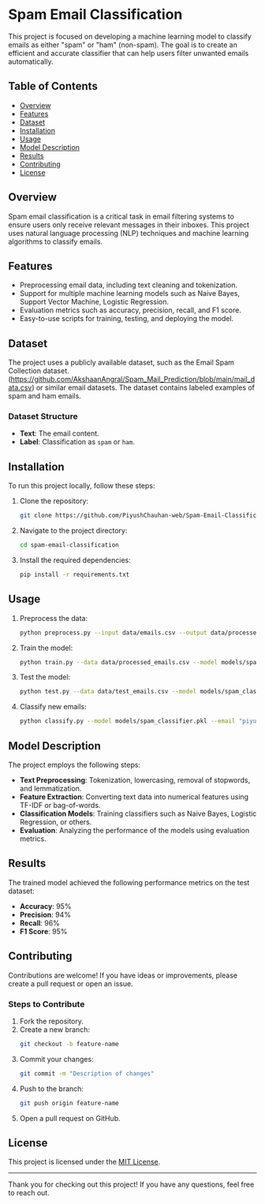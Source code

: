 # Spam Email Classification

This project is focused on developing a machine learning model to classify emails as either "spam" or "ham" (non-spam). The goal is to create an efficient and accurate classifier that can help users filter unwanted emails automatically.

## Table of Contents
- [Overview](#overview)
- [Features](#features)
- [Dataset](#dataset)
- [Installation](#installation)
- [Usage](#usage)
- [Model Description](#model-description)
- [Results](#results)
- [Contributing](#contributing)
- [License](#license)

## Overview
Spam email classification is a critical task in email filtering systems to ensure users only receive relevant messages in their inboxes. This project uses natural language processing (NLP) techniques and machine learning algorithms to classify emails.

## Features
- Preprocessing email data, including text cleaning and tokenization.
- Support for multiple machine learning models such as Naive Bayes, Support Vector Machine, Logistic Regression.
- Evaluation metrics such as accuracy, precision, recall, and F1 score.
- Easy-to-use scripts for training, testing, and deploying the model.

## Dataset
The project uses a publicly available dataset, such as the Email Spam Collection dataset.
(https://github.com/AkshaanAngral/Spam_Mail_Prediction/blob/main/mail_data.csv) or similar email datasets. 
The dataset contains labeled examples of spam and ham emails.

### Dataset Structure
- **Text**: The email content.
- **Label**: Classification as `spam` or `ham`.

## Installation
To run this project locally, follow these steps:

1. Clone the repository:
   ```bash
   git clone https://github.com/PiyushChauhan-web/Spam-Email-Classification.git
   ```

2. Navigate to the project directory:
   ```bash
   cd spam-email-classification
   ```

3. Install the required dependencies:
   ```bash
   pip install -r requirements.txt
   ```

## Usage
1. Preprocess the data:
   ```bash
   python preprocess.py --input data/emails.csv --output data/processed_emails.csv
   ```

2. Train the model:
   ```bash
   python train.py --data data/processed_emails.csv --model models/spam_classifier.pkl
   ```

3. Test the model:
   ```bash
   python test.py --data data/test_emails.csv --model models/spam_classifier.pkl
   ```

4. Classify new emails:
   ```bash
   python classify.py --model models/spam_classifier.pkl --email "piyushch453@gmail.com"
   ```

## Model Description
The project employs the following steps:
- **Text Preprocessing**: Tokenization, lowercasing, removal of stopwords, and lemmatization.
- **Feature Extraction**: Converting text data into numerical features using TF-IDF or bag-of-words.
- **Classification Models**: Training classifiers such as Naive Bayes, Logistic Regression, or others.
- **Evaluation**: Analyzing the performance of the models using evaluation metrics.

## Results
The trained model achieved the following performance metrics on the test dataset:
- **Accuracy**: 95%
- **Precision**: 94%
- **Recall**: 96%
- **F1 Score**: 95%

## Contributing
Contributions are welcome! If you have ideas or improvements, please create a pull request or open an issue.

### Steps to Contribute
1. Fork the repository.
2. Create a new branch:
   ```bash
   git checkout -b feature-name
   ```
3. Commit your changes:
   ```bash
   git commit -m "Description of changes"
   ```
4. Push to the branch:
   ```bash
   git push origin feature-name
   ```
5. Open a pull request on GitHub.

## License
This project is licensed under the [MIT License](LICENSE).

---

Thank you for checking out this project! If you have any questions, feel free to reach out.
